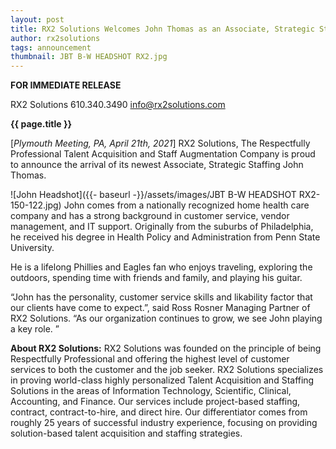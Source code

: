 ```yaml
---
layout: post
title: RX2 Solutions Welcomes John Thomas as an Associate, Strategic Staffing
author: rx2solutions
tags: announcement
thumbnail: JBT B-W HEADSHOT RX2.jpg
---
```

**FOR IMMEDIATE RELEASE**

RX2 Solutions
610.340.3490
info@rx2solutions.com

**{{ page.title }}**

[*Plymouth Meeting, PA, April 21th, 2021*] RX2 Solutions, The Respectfully Professional Talent Acquisition and Staff Augmentation Company is proud to announce the arrival of its newest Associate, Strategic Staffing John Thomas.

![John Headshot]({{- baseurl -}}/assets/images/JBT B-W HEADSHOT RX2-150-122.jpg)
John comes from a nationally recognized home health care company and has a strong background in customer service, vendor management, and IT support.  Originally from the suburbs of Philadelphia, he received his degree in Health Policy and Administration from Penn State University. 

He is a lifelong Phillies and Eagles fan who enjoys traveling, exploring the outdoors, spending time with friends and family, and playing his guitar.

“John has the personality, customer service skills and likability factor that our clients have come to expect.”, said Ross Rosner Managing Partner of RX2 Solutions.  “As our organization continues to grow, we see John playing a key role. ” 

**About RX2 Solutions:**
RX2 Solutions was founded on the principle of being Respectfully Professional and offering the highest level of customer services to both the customer and the job seeker. RX2 Solutions specializes in proving world-class highly personalized Talent Acquisition and Staffing Solutions in the areas of Information Technology, Scientific, Clinical, Accounting, and Finance. Our services include project-based staffing, contract, contract-to-hire, and direct hire. Our differentiator comes from roughly 25 years of successful industry experience, focusing on providing solution-based talent acquisition and staffing strategies.
